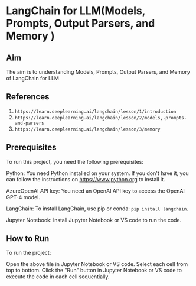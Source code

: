# LangChain for LLM(Models, Prompts, Output Parsers, and Memory )

## Aim

The aim is to understanding Models, Prompts, Output Parsers, and Memory of LangChain for LLM

## References

1.   `https://learn.deeplearning.ai/langchain/lesson/1/introduction`
2.   `https://learn.deeplearning.ai/langchain/lesson/2/models,-prompts-and-parsers`
3.   `https://learn.deeplearning.ai/langchain/lesson/3/memory`


## Prerequisites

To run this project, you need the following prerequisites:

Python: You need Python installed on your system. If you don't have it, you can follow the instructions on https://www.python.org to install it.

AzureOpenAI API key: You need an OpenAI API key to access the OpenAI GPT-4 model. 

LangChain: To install LangChain, use pip or conda: `pip install langchain`.

Jupyter Notebook: Install Jupyter Notebook or VS code to run the code.

## How to Run

To run the project:

Open the above file in Jupyter Notebook or VS code.
Select each cell from top to bottom.
Click the "Run" button in Jupyter Notebook or VS code to execute the code in each cell sequentially.
